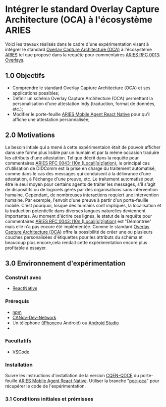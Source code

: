 # Intégrer le standard Overlay Capture Architecture (OCA) à l'écosystème ARIES
Voici les travaux réalisés dans le cadre d'une expérimentation visant à intégrer le standard [Overlay Capture Architecture (OCA)](https://oca.colossi.network/) à l'écosystème [ARIES](https://www.hyperledger.org/use/aries) tel que proposé dans la requête pour commentaires [ARIES RFC 0013: Overlays](https://github.com/hyperledger/aries-rfcs/blob/main/concepts/0013-overlays/README.md).

## 1.0 Objectifs
- Comprendre le standard Overlay Capture Architecture (OCA) et ses applications possibles;
- Définir un schéma Overlay Capture Architecture (OCA) permettant la personalisation d'une attestation Indy (traduction, format de données, etc.);
- Modifier le porte-feuille [ARIES Mobile Agent React Native](https://github.com/hyperledger/aries-mobile-agent-react-native) pour qu'il affiche une attestation personnalisée;

## 2.0 Motivations
Le besoin intiale qui a mené à cette expérimentaion était de pouvoir afficher dans une forme plus lisible par un humain et par la même occasion traduire les attributs d'une attestation. Tel que décrit dans la requête pour commentaires [ARIES RFC 0043: I10n (Locali[s|z]ation)](https://github.com/hyperledger/aries-rfcs/blob/main/features/0043-l10n/README.md), le principal cas d'utilisation de DIDComm est la prise en charge du traitement automatisé, comme dans le cas des messages qui conduisent à la délivrance d'une attestation, à l'échange d'une preuve, etc. Le traitement automatisé peut être le seul moyen pour certains agents de traiter les messages, s'il s'agit de dispositifs ou de logiciels gérés par des organisations sans intervention humaine. Cependant, de nombreuses interactions requiert une intervention humaine. Par exemple, l'envoit d'une preuve à partir d'un porte-feuille mobile. C'est pourquoi, losque des humains sont impliqués, la localisation et la traduction potentielle dans diverses langues naturelles deviennent importantes. Au moment d'écrire ces lignes, le statut de la requête pour commentaires [ARIES RFC 0043: I10n (Locali[s|z]ation)](https://github.com/hyperledger/aries-rfcs/blob/main/features/0043-l10n/README.md) est "Démontrée" mais elle n'a pas encore été implémentée. Comme le standard [Overlay Capture Architecture (OCA)](https://oca.colossi.network/) offre la possibilité de créer une ou plusieurs couches personalisées d'étiquettes pour les attributs du schéma et beaucoup plus encore,cela rendait cette expérimentation encore plus profitable à essayer.

## 3.0 Environnement d\'expérimentation

### Construit avec
* [ReactNative](https://reactnative.dev/)

### Prérequis

* [npm](https://www.npmjs.com)
* [CANdy-Dev-Network](https://candy-dev.cloudcompass.ca/)
* Un téléphone ([iPhone](https://www.apple.com/ca/iphone)ou Android) ou [Android Studio](https://developer.android.com/studio)
* 
### Facultatifs

* [VSCode](https://code.visualstudio.com)

### Installation
Suivre les instructions d'installation de la version [CQEN-QDCE](https://github.com/CQEN-QDCE) du porte-feuille [ARIES Mobile Agent React Native](https://github.com/CQEN-QDCE/aries-mobile-agent-react-native). Utiliser la branche "[poc-oca](https://github.com/CQEN-QDCE/aries-mobile-agent-react-native/tree/poc-oca)" pour récupérer le code de l'expérimentation.


### 3.1 Conditions initiales et prémisses
